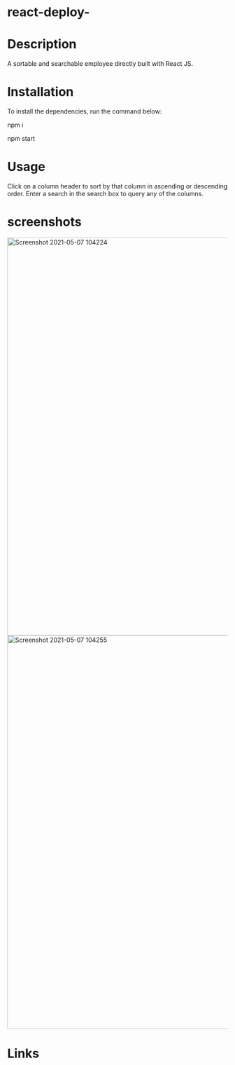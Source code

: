 # react-deploy-

# Description
A sortable and searchable employee directly built with React JS.


# Installation
To install the dependencies, run the command below:

npm i

npm start

# Usage
Click on a column header to sort by that column in ascending or descending order. Enter a search in the search box to query any of the columns.

# screenshots
<img width="908" alt="Screenshot 2021-05-07 104224" src="https://user-images.githubusercontent.com/74078719/117488274-11106200-af21-11eb-97e8-6bd914c0ff29.png">

<img width="899" alt="Screenshot 2021-05-07 104255" src="https://user-images.githubusercontent.com/74078719/117488365-2dac9a00-af21-11eb-91ef-a03b97e360d8.png">

# Links 
